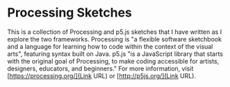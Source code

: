 # Processing Sketches #

This is a collection of Processing and p5.js sketches that I have written as I explore the two frameworks. Processing is "a flexible software sketchbook and a language for learning how to code within the context of the visual arts", featuring syntax built on Java. p5.js "is a JavaScript library that starts with the original goal of Processing, to make coding accessible for artists, designers, educators, and beginners." For more information, visit [https://processing.org/](Link URL) or [http://p5js.org/](Link URL).